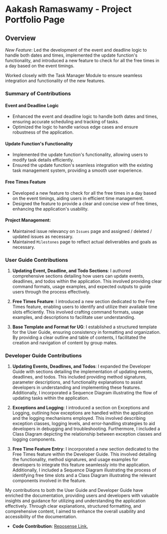 # Aakash Ramaswamy - Project Portfolio Page

## Overview
*New Feature*: Led the development of the event and deadline logic to handle both dates and times, implemented the 
update function's functionality, and introduced a new feature to check for all the free times in a day based on the 
event timings.

Worked closely with the Task Manager Module to ensure seamless integration and functionality of the new features.

### Summary of Contributions
#### Event and Deadline Logic
- Enhanced the event and deadline logic to handle both dates and times, ensuring accurate scheduling and tracking of 
tasks.
- Optimized the logic to handle various edge cases and ensure robustness of the application.

#### Update Function's Functionality
- Implemented the update function's functionality, allowing users to modify task details efficiently.
- Ensured the update function's seamless integration with the existing task management system, providing a smooth
user experience.

#### Free Times Feature
- Developed a new feature to check for all the free times in a day based on the event timings, aiding users in 
efficient time management.
- Designed the feature to provide a clear and concise view of free times, enhancing the application's usability.

#### Project Management:
- Maintained issue relevancy on `Issues` page and assigned / deleted / updated issues as necessary.
- Maintained `Milestones` page to reflect actual deliverables and goals as necessary.

### User Guide Contributions

1. **Updating Event, Deadline, and Todo Sections**: I authored comprehensive sections detailing how users can update events, deadlines, and todos within the application. This involved providing clear command formats, usage examples, and expected outputs to guide users through the process effectively.

2. **Free Times Feature**: I introduced a new section dedicated to the Free Times feature, enabling users to identify and utilize their available time slots efficiently. This involved crafting command formats, usage examples, and descriptions to facilitate user understanding.

3. **Base Template and Format for UG**: I established a structured template for the User Guide, ensuring consistency in formatting and organization. By providing a clear outline and table of contents, I facilitated the creation and navigation of content by group mates.

### Developer Guide Contributions

1. **Updating Events, Deadlines, and Todos**: I expanded the Developer Guide with sections detailing the implementation of updating events, deadlines, and todos. This included providing method signatures, parameter descriptions, and functionality explanations to assist developers in understanding and implementing these features. Additionally, I incorporated a Sequence Diagram illustrating the flow of updating tasks within the application.

2. **Exceptions and Logging**: I introduced a section on Exceptions and Logging, outlining how exceptions are handled within the application and the logging mechanisms employed. This involved describing exception classes, logging levels, and error-handling strategies to aid developers in debugging and troubleshooting. Furthermore, I included a Class Diagram depicting the relationship between exception classes and logging components.

3. **Free Time Feature Entry**: I incorporated a new section dedicated to the Free Times feature within the Developer Guide. This involved detailing the functionality, method signatures, and usage examples for developers to integrate this feature seamlessly into the application. Additionally, I included a Sequence Diagram illustrating the process of identifying free time slots and a Class Diagram illustrating the relevant components involved in the feature.

My contributions to both the User Guide and Developer Guide have enriched the documentation, providing users and developers with valuable insights and guidance for utilizing and understanding the application effectively. Through clear explanations, structured formatting, and comprehensive content, I aimed to enhance the overall usability and accessibility of the documentation.

- **Code Contribution**: [Reposense Link.](https://nus-cs2113-ay2324s2.github.io/tp-dashboard/?search=Aak242&sort=groupTitle&sortWithin=title&timeframe=commit&mergegroup=&groupSelect=groupByRepos&breakdown=true&checkedFileTypes=docs~functional-code~test-code~other&since=2024-02-23&tabOpen=true&tabType=authorship&tabAuthor=Aak242&tabRepo=AY2324S2-CS2113-W13-2%2Ftp%5Bmaster%5D&authorshipIsMergeGroup=false&authorshipFileTypes=docs~functional-code~test-code~other&authorshipIsBinaryFileTypeChecked=false&authorshipIsIgnoredFilesChecked=false)